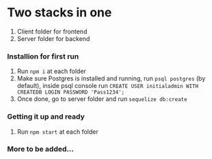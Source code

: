 # Two stacks in one

1) Client folder for frontend
2) Server folder for backend

### Installion for first run
1) Run `npm i` at each folder
2) Make sure Postgres is installed and running, run `psql postgres` (by default), inside psql console run `CREATE USER initialadmin WITH CREATEDB LOGIN PASSWORD 'Pass1234';`
3) Once done, go to server folder and run `sequelize db:create`

### Getting it up and ready
1) Run `npm start` at each folder

### More to be added...
